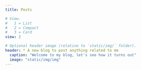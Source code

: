 ```yaml
---
title: Posts

# View.
#   1 = List
#   2 = Compact
#   3 = Card
view: 2

# Optional header image (relative to `static/img/` folder).
header: * A new blog to post anything related to me
  caption: "Welcome to my blog, let's see how it turns out"
  image: "static/img/img"
---
```

